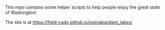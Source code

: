 This repo contains some helper scripts to help people
enjoy the great state of Washington!

The site is at <a href="https://field-cady.github.io/overabundant_lakes/">https://field-cady.github.io/overabundant_lakes/</a>

